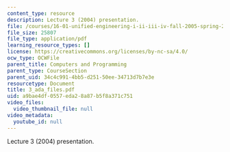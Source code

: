 ```yaml
---
content_type: resource
description: Lecture 3 (2004) presentation.
file: /courses/16-01-unified-engineering-i-ii-iii-iv-fall-2005-spring-2006/a9bae4df0557eda28a87b5f8a371c751_3_ada_files.pdf
file_size: 25807
file_type: application/pdf
learning_resource_types: []
license: https://creativecommons.org/licenses/by-nc-sa/4.0/
ocw_type: OCWFile
parent_title: Computers and Programming
parent_type: CourseSection
parent_uid: 34c4c991-4bb5-d251-50ee-34713d7b7e3e
resourcetype: Document
title: 3_ada_files.pdf
uid: a9bae4df-0557-eda2-8a87-b5f8a371c751
video_files:
  video_thumbnail_file: null
video_metadata:
  youtube_id: null
---
```

Lecture 3 (2004) presentation.